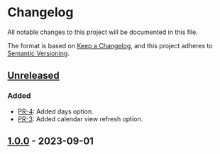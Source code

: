 <!-- markdownlint-disable MD024 -->
# Changelog

All notable changes to this project will be documented in this file.

The format is based on [Keep a Changelog](https://keepachangelog.com/en/1.0.0/),
and this project adheres to [Semantic
Versioning](https://semver.org/spec/v2.0.0.html).

## [Unreleased]

### Added

* [PR-4](https://github.com/itk-dev/it-kalender/pull/4):
  Added days option.
* [PR-3](https://github.com/itk-dev/it-kalender/pull/3):
  Added calendar view refresh option.

## [1.0.0] - 2023-09-01

[Unreleased]: https://github.com/itk-dev/it-kalender/compare/v1.0.0...HEAD
[1.0.0]: https://github.com/itk-dev/it-kalender//releases/tag/1.0.0
